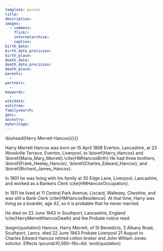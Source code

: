 ```yaml
---
template: person
title:
description:
images:
  - commons: 
    flickr: 
    internetarchive: 
    caption: 
birth_date: 
birth_date_precision: 
birth_place: 
death_date: 
death_date_precision: 
death_place: 
parents:
  - 
partners:
  - 
keywords:
  - 
wikidata: 
wikitree: 
familysearch: 
geni: 
ancestry: 
myheritage: 
---
```

\biohead{Harry Merrett Hancox}{}{}

Harry Merrett Hancox was born on 15 April 1868 	Everton, Lancashire, at 23 Woodville Terrace, Everton, Liverpool, to \bioref{Harry_Hancox} and \bioref{Maria_Mary_Merrett}.\cite{HMHancoxBirth}
He had three brothers, \bioref{Frank_Heeley_Hancox}, \bioref{Charles_Edward_Hancox}, and \bioref{Richard_James_Hancox}.

In 1901 he was living with his family at 30 Edge Lane, Liverpool, Lancashire, and worked as a Bankers Clerk \cite{HMHancoxOccupation}.

In 1911 he lived at 11 Central Park Avenue, Liscard, Wallesey, Cheshire, and was still a Bank Clerk \cite{HMHancoxResidence}. At that time, Harry was living as a boarder, age 42, so it is probable that he never married. 

He died on 22 June 1943 in Southport, Lancashire, England \cite{HarryMerrettHancoxDeath} and the Probate notice read:

\begin{quotation}
Hancox, Harry Merrett, of St Benedicts, 3 Albany Road, Southport, Lancs. died 22 June 1943 Probate Liverpool 21 August to Charles Edward Hancox retired cotton broker and John William Jones solicitor. Effects \pounds10,560~16s~6d.
\end{quotation}
